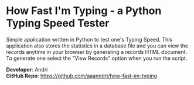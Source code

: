# How Fast I'm Typing - a Python Typing Speed Tester

Simple application written in Python to test one's Typing Speed. This application also stores the statistics in a database file
and you can view the records anytime in your browser by generating a records HTML document. To generate one select the "View Records" option when you run the script.

<b>Developer</b>: Andri<br>
<b>GitHub Repo</b>: https://github.com/aaanndri/how-fast-im-typing<br>
